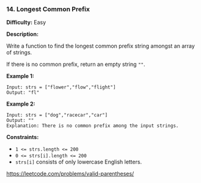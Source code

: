 ### 14. Longest Common Prefix

**Difficulty:** Easy

**Description:**

Write a function to find the longest common prefix string amongst an array of strings.

If there is no common prefix, return an empty string `""`.

**Example 1:**

    Input: strs = ["flower","flow","flight"]
    Output: "fl"

**Example 2:**

    Input: strs = ["dog","racecar","car"]
    Output: ""
    Explanation: There is no common prefix among the input strings.
 
**Constraints:**
- `1 <= strs.length <= 200`
- `0 <= strs[i].length <= 200`
- `strs[i]` consists of only lowercase English letters.

https://leetcode.com/problems/valid-parentheses/
